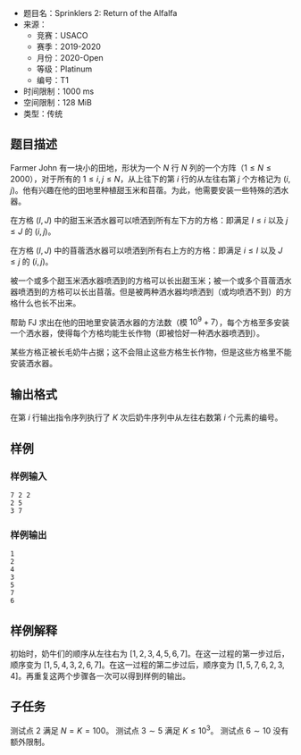 - 题目名：Sprinklers 2: Return of the Alfalfa
- 来源：
  - 竞赛：USACO
  - 赛季：2019-2020
  - 月份：2020-Open
  - 等级：Platinum
  - 编号：T1
- 时间限制：1000 ms
- 空间限制：128 MiB
- 类型：传统
## 题目描述

Farmer John 有一块小的田地，形状为一个 $N$ 行 $N$ 列的一个方阵（$1 \le N \le 2000$），对于所有的 $1 \le i,j \le N$，从上往下的第 $i$ 行的从左往右第 $j$ 个方格记为 $(i,j)$。他有兴趣在他的田地里种植甜玉米和苜蓿。为此，他需要安装一些特殊的洒水器。

在方格 $(I,J)$ 中的甜玉米洒水器可以喷洒到所有左下方的方格：即满足 $I \le i$ 以及 $j \le J$ 的 $(i,j)$。

在方格 $(I,J)$ 中的苜蓿洒水器可以喷洒到所有右上方的方格：即满足 $i \le I$ 以及 $J \le j$ 的 $(i,j)$。

被一个或多个甜玉米洒水器喷洒到的方格可以长出甜玉米；被一个或多个苜蓿洒水器喷洒到的方格可以长出苜蓿。但是被两种洒水器均喷洒到（或均喷洒不到）的方格什么也长不出来。

帮助 FJ 求出在他的田地里安装洒水器的方法数（模 $10^9 + 7$），每个方格至多安装一个洒水器，使得每个方格均能生长作物（即被恰好一种洒水器喷洒到）。

某些方格正被长毛奶牛占据；这不会阻止这些方格生长作物，但是这些方格里不能安装洒水器。

## 输出格式
在第 $i$ 行输出指令序列执行了 $K$ 次后奶牛序列中从左往右数第 $i$ 个元素的编号。

## 样例

### 样例输入

```plain
7 2 2
2 5
3 7
```

### 样例输出

```plain
1
2
4
3
5
7
6
```

## 样例解释
初始时，奶牛们的顺序从左往右为 [$1,2,3,4,5,6,7$]。在这一过程的第一步过后，顺序变为 [$1,5,4,3,2,6,7$]。在这一过程的第二步过后，顺序变为 [$1,5,7,6,2,3,4$]。再重复这两个步骤各一次可以得到样例的输出。

## 子任务
测试点 $2$ 满足 $N=K=100$。
测试点 $3\sim 5$ 满足 $K\leq 10^3$。
测试点 $6\sim 10$ 没有额外限制。
